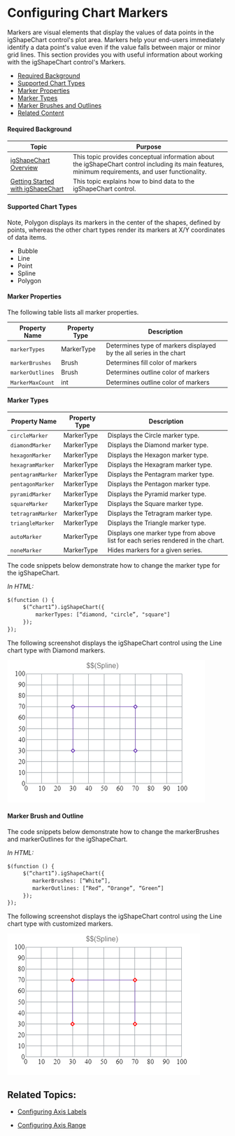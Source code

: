 ﻿<!--
|metadata|
{
    "fileName": "shapechart-configuring-chart-markers",
    "controlName": "igShapeChart",
    "tags": ["API", "ShapeChart", "Axes"]
}
|metadata|
-->

# Configuring Chart Markers

Markers are visual elements that display the values of data points in the igShapeChart control's plot area. Markers help your end-users immediately identify a data point's value even if the value falls between major or minor grid lines.
This section provides you with useful information about working with the igShapeChart control's Markers.

- [Required Background](#requiredbackground)
- [Supported Chart Types](#supportedcharttypes)
- [Marker Properties](#markerproperties)
- [Marker Types](#markertypes)
- [Marker Brushes and Outlines](#markerbrushesandoutlines)
- [Related Content](#relatedcontent)

#### <a id="requiredbackground"/> Required Background
Topic|Purpose
---|---
[igShapeChart Overview](shapechart-overview.html)|This topic provides conceptual information about the igShapeChart control including its main features, minimum requirements, and user functionality.
[Getting Started with igShapeChart](shapechart-getting-started-with-shapechart.html)|This topic explains how to bind data to the igShapeChart control.

#### <a id="supportedcharttypes"/> Supported Chart Types

Note, Polygon displays its markers in the center of the shapes, defined by points, whereas the other chart types render its markers at X/Y coordinates of data items.

- Bubble
- Line
- Point
- Spline
- Polygon 

#### <a id="markerproperties"/> Marker Properties
The following table lists all marker properties.


Property Name|Property Type|Description
---|---|---
`markerTypes`| MarkerType |Determines type of markers displayed by the all series in the chart
`markerBrushes` |Brush |Determines fill color of markers
`markerOutlines`|Brush|Determines outline color of markers
`MarkerMaxCount`|int|Determines outline color of markers


#### <a id="markertypes"/> Marker Types
Property Name|Property Type|Description
---|---|---
`circleMarker`|MarkerType|Displays the Circle marker type.
`diamondMarker`|MarkerType|Displays the Diamond marker type.
`hexagonMarker`|MarkerType|Displays the Hexagon marker type.
`hexagramMarker`|MarkerType|Displays the Hexagram marker type.
`pentagramMarker`|MarkerType|Displays the Pentagram marker type.
`pentagonMarker`|MarkerType|Displays the Pentagon marker type.
`pyramidMarker`|MarkerType|Displays the Pyramid marker type.
`squareMarker`|MarkerType|Displays the Square marker type.
`tetragramMarker`|MarkerType|Displays the Tetragram marker type.
`triangleMarker`|MarkerType|Displays the Triangle marker type.
`autoMarker`|MarkerType|Displays one marker type from above list for each series rendered in the chart.
`noneMarker`|MarkerType|Hides markers for a given series.


The code snippets below demonstrate how to change the marker type for the igShapeChart.

*In HTML:*

```html
$(function () {
     $(“chart1”).igShapeChart({
	     markerTypes: [“diamond, "circle”, "square"]
     });
});
```

The following screenshot displays the igShapeChart control using the Line chart type with Diamond markers.

![](images/shapechart-chart-markers-01.png)


#### <a id="markerbrushesandoutlines"/> Marker Brush and Outline

The code snippets below demonstrate how to change the markerBrushes and markerOutlines for the igShapeChart.

*In HTML:*

```html
$(function () {
     $(“chart1”).igShapeChart({
	    markerBrushes: [“White”],
	    markerOutlines: [“Red”, “Orange”, “Green”]
     });
});
```

The following screenshot displays the igShapeChart control using the Line chart type with customized markers.

![](images/shapechart-chart-markers-02.png)



## <a id="relatedtopics"/>Related Topics:

- [Configuring Axis Labels](shapechart-configuring-axis-labels.html)

- [Configuring Axis Range](shapechart-configuring-axis-ranges.html)
